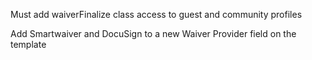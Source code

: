 Must add waiverFinalize class access to guest and community profiles

Add Smartwaiver and DocuSign to a new Waiver Provider field on the template